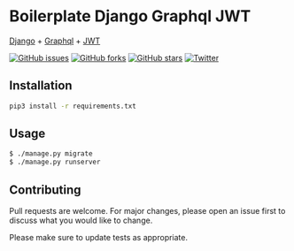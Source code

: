 # Boilerplate Django Graphql JWT

[Django](https://docs.djangoproject.com/en/3.0/) + [Graphql](https://docs.graphene-python.org/projects/django/en/latest/tutorial-plain/) + [JWT](https://github.com/flavors/django-graphql-jwt)

[![GitHub issues](https://img.shields.io/github/issues/flashscript/boilerplate-django-graphql-jwt?style=flat-square)](https://github.com/flashscript/boilerplate-django-graphql-jwt/issues)
[![GitHub forks](https://img.shields.io/github/forks/flashscript/boilerplate-django-graphql-jwt?style=flat-square)](https://github.com/flashscript/boilerplate-django-graphql-jwt/network)
[![GitHub stars](https://img.shields.io/github/stars/flashscript/boilerplate-django-graphql-jwt?style=flat-square)](https://github.com/flashscript/boilerplate-django-graphql-jwt/stargazers)
[![Twitter](https://img.shields.io/twitter/url?style=social&url=https%3A%2F%2Ftwitter.com%2FRuben_Boot)](https://twitter.com/intent/tweet?text=Wow:&@Ruben_Boot&url=https%3A%2F%2Fgithub.com%2Fflashscript%2Fboilerplate-django-graphql-jwt)

## Installation
```bash
pip3 install -r requirements.txt
```

## Usage

```bash
$ ./manage.py migrate
$ ./manage.py runserver
```

## Contributing
Pull requests are welcome. For major changes, please open an issue first to discuss what you would like to change.

Please make sure to update tests as appropriate.